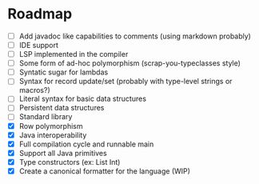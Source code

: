 # Roadmap

- [ ] Add javadoc like capabilities to comments (using markdown probably)
- [ ] IDE support
- [ ] LSP implemented in the compiler
- [ ] Some form of ad-hoc polymorphism (scrap-you-typeclasses style)
- [ ] Syntatic sugar for lambdas
- [ ] Syntax for record update/set (probably with type-level strings or macros?)
- [ ] Literal syntax for basic data structures
- [ ] Persistent data structures
- [ ] Standard library
- [X] Row polymorphism
- [X] Java interoperability
- [X] Full compilation cycle and runnable main
- [X] Support all Java primitives
- [X] Type constructors (ex: List Int)
- [X] Create a canonical formatter for the language (WIP)